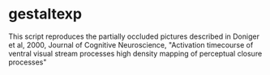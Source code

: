 gestaltexp
==========

This script reproduces the partially occluded pictures described in Doniger et al, 2000, Journal of Cognitive Neuroscience, "Activation timecourse of ventral visual stream processes high density mapping of perceptual closure processes"